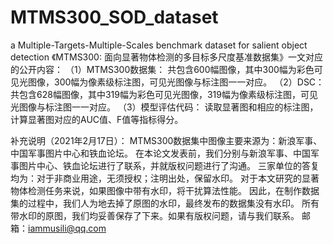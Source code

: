 # MTMS300_SOD_dataset
a Multiple-Targets-Multiple-Scales benchmark dataset for salient object detection
《MTMS300: 面向显著物体检测的多目标多尺度基准数据集》一文对应的公开内容：
（1）MTMS300数据集：
	共包含600幅图像，其中300幅为彩色可见光图像，300幅为像素级标注图，可见光图像与标注图一一对应。
（2）DSC：
	共包含628幅图像，其中319幅为彩色可见光图像，319幅为像素级标注图，可见光图像与标注图一一对应。
（3）模型评估代码：
	读取显著图和相应的标注图，计算显著图对应的AUC值、F值等指标得分。

补充说明（2021年2月17日）：
MTMS300数据集中图像主要来源为：新浪军事、中国军事图片中心和铁血论坛。
在本论文发表前，我们分别与新浪军事、中国军事图片中心、铁血论坛进行了联系，并就版权问题进行了沟通。
三家单位的答复均为：对于非商业用途，无须授权；注明出处，保留水印。
对于本文研究的显著物体检测任务来说，如果图像中带有水印，将干扰算法性能。
因此，在制作数据集的过程中，我们人为地去掉了原图的水印，最终发布的数据集没有水印。
所有带水印的原图，我们均妥善保存了下来。如果有版权问题，请与我们联系。
邮箱：iammusili@qq.com



